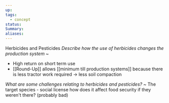 ```yaml
---
up: 
tags:
  - concept
status: 
Summary:
aliases:
---
```

Herbicides and Pesticides
*Describe how the use of herbicides changes the production system*
~
- High return on short term use
- [[Round-Up]] allows [[minimum till production systems]] because there is less tractor work required -> less soil compaction
<!--SR:!2025-03-14,4,272-->

*What are some challenges relating to herbicides and pesticides?*
~
The target species - social license
how does it affect food security if they weren't there? (probably bad)
<!--SR:!2025-03-21,12,270-->